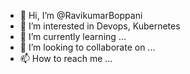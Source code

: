 - 👋 Hi, I’m @RavikumarBoppani
- 👀 I’m interested in Devops, Kubernetes
- 🌱 I’m currently learning ...
- 💞️ I’m looking to collaborate on ...
- 📫 How to reach me ...

<!---
RavikumarBoppani/RavikumarBoppani is a ✨ special ✨ repository because its `README.md` (this file) appears on your GitHub profile.
You can click the Preview link to take a look at your changes.
--->
